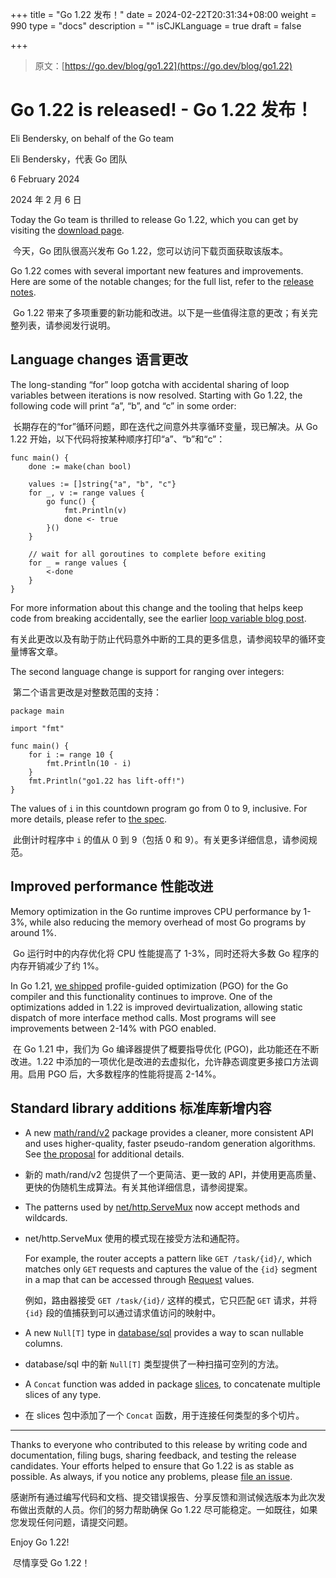 +++
title = "Go 1.22 发布！"
date = 2024-02-22T20:31:34+08:00
weight = 990
type = "docs"
description = ""
isCJKLanguage = true
draft = false

+++

> 原文：[https://go.dev/blog/go1.22](https://go.dev/blog/go1.22)

# Go 1.22 is released! - Go 1.22 发布！

Eli Bendersky, on behalf of the Go team

Eli Bendersky，代表 Go 团队

6 February 2024

2024 年 2 月 6 日

Today the Go team is thrilled to release Go 1.22, which you can get by visiting the [download page](https://go.dev/dl/).

​	今天，Go 团队很高兴发布 Go 1.22，您可以访问下载页面获取该版本。

Go 1.22 comes with several important new features and improvements. Here are some of the notable changes; for the full list, refer to the [release notes](https://go.dev/doc/go1.22).

​	Go 1.22 带来了多项重要的新功能和改进。以下是一些值得注意的更改；有关完整列表，请参阅发行说明。

## Language changes 语言更改

The long-standing “for” loop gotcha with accidental sharing of loop variables between iterations is now resolved. Starting with Go 1.22, the following code will print “a”, “b”, and “c” in some order:

​	长期存在的“for”循环问题，即在迭代之间意外共享循环变量，现已解决。从 Go 1.22 开始，以下代码将按某种顺序打印“a”、“b”和“c”：

```
func main() {
    done := make(chan bool)

    values := []string{"a", "b", "c"}
    for _, v := range values {
        go func() {
            fmt.Println(v)
            done <- true
        }()
    }

    // wait for all goroutines to complete before exiting
    for _ = range values {
        <-done
    }
}
```

For more information about this change and the tooling that helps keep code from breaking accidentally, see the earlier [loop variable blog post](https://go.dev/blog/loopvar-preview).	

​	有关此更改以及有助于防止代码意外中断的工具的更多信息，请参阅较早的循环变量博客文章。

The second language change is support for ranging over integers:

​	第二个语言更改是对整数范围的支持：

```
package main

import "fmt"

func main() {
    for i := range 10 {
        fmt.Println(10 - i)
    }
    fmt.Println("go1.22 has lift-off!")
}
```

The values of `i` in this countdown program go from 0 to 9, inclusive. For more details, please refer to [the spec](https://go.dev/ref/spec#For_range).

​	此倒计时程序中 `i` 的值从 0 到 9（包括 0 和 9）。有关更多详细信息，请参阅规范。

## Improved performance 性能改进

Memory optimization in the Go runtime improves CPU performance by 1-3%, while also reducing the memory overhead of most Go programs by around 1%.

​	Go 运行时中的内存优化将 CPU 性能提高了 1-3%，同时还将大多数 Go 程序的内存开销减少了约 1%。

In Go 1.21, [we shipped](https://go.dev/blog/pgo) profile-guided optimization (PGO) for the Go compiler and this functionality continues to improve. One of the optimizations added in 1.22 is improved devirtualization, allowing static dispatch of more interface method calls. Most programs will see improvements between 2-14% with PGO enabled.

​	在 Go 1.21 中，我们为 Go 编译器提供了概要指导优化 (PGO)，此功能还在不断改进。1.22 中添加的一项优化是改进的去虚拟化，允许静态调度更多接口方法调用。启用 PGO 后，大多数程序的性能将提高 2-14%。

## Standard library additions 标准库新增内容

- A new [math/rand/v2](https://go.dev/pkg/math/rand/v2) package provides a cleaner, more consistent API and uses higher-quality, faster pseudo-random generation algorithms. See [the proposal](https://go.dev/issue/61716) for additional details.

- 新的 math/rand/v2 包提供了一个更简洁、更一致的 API，并使用更高质量、更快的伪随机生成算法。有关其他详细信息，请参阅提案。

- The patterns used by [net/http.ServeMux](https://go.dev/pkg/net/http#ServeMux) now accept methods and wildcards.

- net/http.ServeMux 使用的模式现在接受方法和通配符。

  For example, the router accepts a pattern like `GET /task/{id}/`, which matches only `GET` requests and captures the value of the `{id}` segment in a map that can be accessed through [Request](https://go.dev/pkg/net/http#Request) values.

  例如，路由器接受 `GET /task/{id}/` 这样的模式，它只匹配 `GET` 请求，并将 `{id}` 段的值捕获到可以通过请求值访问的映射中。

- A new `Null[T]` type in [database/sql](https://go.dev/pkg/database/sql) provides a way to scan nullable columns.

- database/sql 中的新 `Null[T]` 类型提供了一种扫描可空列的方法。

- A `Concat` function was added in package [slices](https://go.dev/pkg/slices), to concatenate multiple slices of any type.

- 在 slices 包中添加了一个 `Concat` 函数，用于连接任何类型的多个切片。

------

Thanks to everyone who contributed to this release by writing code and documentation, filing bugs, sharing feedback, and testing the release candidates. Your efforts helped to ensure that Go 1.22 is as stable as possible. As always, if you notice any problems, please [file an issue](https://go.dev/issue/new).

​	感谢所有通过编写代码和文档、提交错误报告、分享反馈和测试候选版本为此次发布做出贡献的人员。你们的努力帮助确保 Go 1.22 尽可能稳定。一如既往，如果您发现任何问题，请提交问题。

Enjoy Go 1.22!

​	尽情享受 Go 1.22！